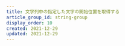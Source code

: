 ```yaml
---
title: 文字列中の指定した文字の開始位置を取得する
article_group_id: string-group
display_order: 10
created: 2021-12-29
updated: 2021-12-29
---
```

